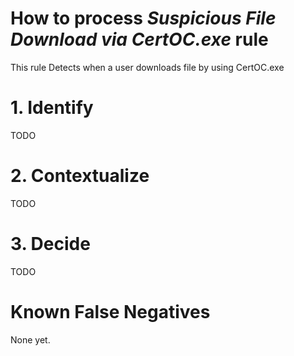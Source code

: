 # How to process *Suspicious File Download via CertOC.exe* rule
This rule Detects when a user downloads file by using CertOC.exe

# 1. Identify
TODO

# 2. Contextualize
TODO

# 3. Decide
TODO

# Known False Negatives
None yet.

